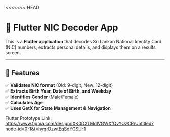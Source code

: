 <<<<<<< HEAD
# 📌 Flutter NIC Decoder App  

This is a **Flutter application** that decodes Sri Lankan National Identity Card (NIC) numbers, extracts personal details, and displays them on a results screen.

---

## 📌 Features  
✅ **Validates NIC format** (Old: 9-digit, New: 12-digit)  
✅ **Extracts Birth Year, Date of Birth, and Weekday**  
✅ **Identifies Gender** (Male/Female)  
✅ **Calculates Age**  
✅ **Uses GetX for State Management & Navigation**  


Flutter Prototype Link: https://www.figma.com/design/lXK0DXLMdIVGWXfQvYOzCR/Untitled?node-id=0-1&t=hygrDzwtEqSdYGSU-1


